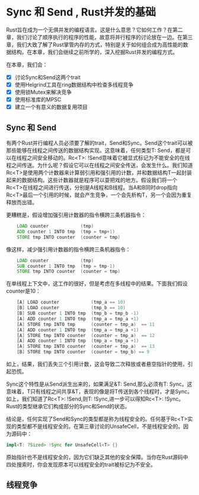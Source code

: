 # Sync 和 Send , Rust并发的基础
Rust旨在成为一个无俱并发的编程语言。这是什么意思？它如何工作？在第二章，我们讨论了顺序执行的程序的性能，故意将并行程序的讨论放在一边。在第三章，我们大致了解了Rust掌管内存的方式，特别是关于如何组合成为高性能的数据结构。在本章，我们会继续之前所学的，深入挖掘Rust并发的编程方式。

在本章，我们会：
- [x]  讨论Sync和Send这两个trait
- [x]  使用Helgrind工具在ring数据结构中检查多线程竞争 
- [x]  使用锁Mutex来解决竞争
- [x]  使用标准库的MPSC
- [x]  建立一个有意义的数据复用项目

## Sync 和 Send
有两个Rust并行编程人员必须要了解的trait，Send和Sync。Send这个trait可以被那些能够在线程之间传送的数据结构实现。这意味着，任何类型T: Send，都是可以在线程之间安全移动的。Rc\<T>: !Send意味着它被显式标记为不能安全的在线程之间传送。为什么呢？假设它可以在线程之间安全传送，会发生什么。我们知道Rc\<T>是使用两个计数器来计算弱引用和强引用的计数，并和数据结构T一起封装起来的数据结构。这些计数器就是程序可以耍把戏的地方。假设我们将一个Rc\<T>在线程之间进行传送，分别是A线程和B线程。当A和B同时drop指向Rc\<T>最后一个引用的时候，就会产生竞争，一个会先析构T，另一个会因为重复释放而出错。

更糟糕是，假设增加强引用计数器的指令横跨三条机器指令：
```asm
    LOAD counter            (tmp)
    ADD counter 1 INTO tmp  (tmp = tmp+1)
    STORE tmp INTO counter  (counter = tmp)
```
像这样，减少强引用计数器的指令横跨三条机器指令：
```asm
    LOAD counter            (tmp)
    SUB counter 1 INTO tmp  (tmp = tmp-1)
    STORE tmp INTO counter  (counter = tmp)
```
在单线程上下文中，这工作的很好，但是考虑在多线程中的结果。下面我们假设counter是10：
```asm
    [A] LOAD counter            (tmp_a == 10)
    [B] LOAD counter            (tmp_b == 10)
    [B] SUB counter 1 INTO tmp  (tmp_b = tmp_b -1)
    [A] ADD counter 1 INTO tmp  (tmp_a = tmp_a +1)
    [A] STORE tmp INTO tmp      (counter = tmp_a)  == 11
    [A] ADD counter 1 INTO tmp  (tmp_a = tmp_a +1)
    [A] STORE tmp INTO counter  (counter = tmp_a)  == 12
    [A] ADD counter 1 INTO tmp  (tmp_a = tmp_a +1)
    [A] STORE tmp INTO counter  (counter = tmp_a)  == 13
    [B] STORE tmp INTO counter  (counter = tmp_b) == 9
```
如上，结果，我们丢失三个引用计数，这会导致二次释放或者悬空指针的使用，引起恐慌。

Sync这个特性是从Send派生出来的，如果满足&T: Send,那么必须有T: Sync。这意味着，T只有线程之间共享&T，表现的像是将T传送到各个线程时，才是Sync。如上，我们知道了Rc\<T>: !Send,则T: !Sync,进一步可以得知Rc\<T>: !Sync。Rust的类型继承它们构成部分的Sync和Send的状态。

结论是，任何实现了Send和Sync的类型都是称为线程安全的。任何基于Rc\<T>实现的类型都不是线程安全的。在第三章讨论的UnsafeCell，不是线程安全的。因为源码中：
```Rust
impl<T: ?Sized> !Sync for UnsafeCell<T> {}
```
原始指针也不是线程安全的，因为它们缺乏其他的安全保障。当你在Rust源码中四处搜索时，你会发现原本可以线程安全的trait被标记为不安全。

## 线程竞争
